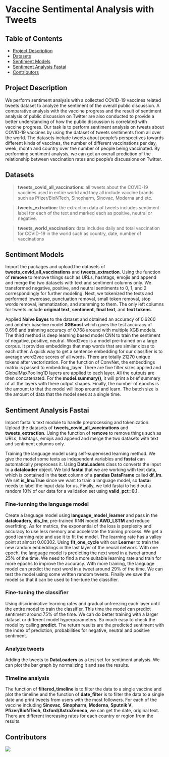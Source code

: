 # Vaccine Sentimental Analysis with Tweets

## Table of Contents

- [Project Description](#project-description)
- [Datasets](#datasets)
- [Sentiment Models](#sentiment-models)
- [Sentiment Analysis Fastai](#sentiment-analysis-fastai)
- [Contributors](#contributors)
## Project Description 

We perform sentiment analysis with a collected COVID-19 vaccines related tweets dataset to analyze the sentiment of the overall public discussion. A comparative analysis with the vaccine progress and the result of sentiment analysis of public discussion on Twitter are also conducted to provide a better understanding of how the public discussion is correlated with vaccine progress. Our task is to perform sentiment analysis on tweets about COVID-19 vaccines by using the dataset of tweets sentiments from all over the world. The datasets include tweets about people’s perspectives towards different kinds of vaccines, the number of different vaccinations per day, week, month and country over the number of people being vaccinated. By performing sentiment analysis, we can get an overall prediction of the relationship between vaccination rates and people’s discussions on Twitter.

## Datasets

> **tweets_covid_all_vaccinations**: all tweets about the COVID-19 vaccines used in entire world and they all include vaccine brands such as Pfizer/BioNTech, Sinopharm, Sinovac, Moderna and etc.

> **tweets_extraction**: the extraction data of tweets includes sentiment label for each of the text and marked each as positive, neutral or negative.

> **tweets_world_vaccination**: data includes daily and total vaccination for COVID-19 in the world such as country, date, number of vaccinations

## Sentiment Models

Import the packages and upload the datasets of **tweets_covid_all_vaccinations** and **tweets_extraction**. Using the function of **remove** to remove things such as URLs, hashtags, emojis and append and merge the two datasets with text and sentiment columns only. We transformed negative, positive, and neutral sentiments to 0, 1, and 2 correspondingly for further modeling. Next, we tokenized the texts and performed lowercase, punctuation removal, small token removal, stop words removal, lemmatization, and stemming to them. The only left columns for tweets include **original text**, **sentiment**, **final text**, and **text tokens**. 

Applied **Naive Bayes** to the dataset and obtained an accuracy of 0.6260 and another baseline model **XGBoost** which gives the test accuracy of 0.696 and trainning accuracy of 0.768 around with multiple XGB models. The third method is deep learning based model CNN to train the sentiment of negative, positive, neutral. Word2vec is a model pre-trained on a large corpus. It provides embeddings that map words that are similar close to each other. A quick way to get a sentence embedding for our classifier is to average word2vec scores of all words. There are totally 21270 unique tokens after vectorization. For the function of ConvNet, the embeddings matrix is passed to embedding_layer. There are five filter sizes applied and GlobalMaxPooling1D layers are applied to each layer. All the outputs are then concatenated. For the **model.summary()**, it will print a brief summary of all the layers with there output shapes. Finally, the number of epochs is the amount to that the model will loop around and learn. The batch size is the amount of data that the model sees at a single time.

## Sentiment Analysis Fastai

Import fastai's text module to handle preprocessing and tokenization. Upload the datasets of **tweets_covid_all_vaccinations** and **tweets_extraction**. Using the function of **remove** to remove things such as URLs, hashtags, emojis and append and merge the two datasets with text and sentiment columns only.

Training the language model using self-supervised learning method. We give the model some texts as independent variables and **fastai** can automatically preprocess it. Using **DataLoaders** class to converts the input to a **dataloader** object. We told **fastai** that we are working with text data, which is contained in the **text** column of a **pandas** **DataFrame** called **df_lm**. We set **is_lm=True** since we want to train a language model, so **fastai** needs to label the input data for us. Finally, we told fastai to hold out a random 10% of our data for a validation set using **valid_pct=0.1**.

### Fine-tunning the language model

Create a language model using **language_model_learner** and pass in the **dataloaders**, **dls_lm**, pre-trained RNN model **AWD_LSTM** and reduce overfitting. As for metrics, the exponential of the loss is perplexity and accuracy to use less memory and accelerate the training process. We get a good learning rate and use it to fit the model. The learning rate has a valley point at almost 0.00302. Using **fit_one_cycle** with our **Learner** to train the new random embeddings in the last layer of the neural network. With one epoch, the language model is predicting the next word in a tweet around 25% of the time. We need to find a more suitable learning rate and train for more epochs to improve the accuracy. With more training, the language model can predict the next word in a tweet around 29% of the time. We can test the model using some written random tweets. Finally we save the model so that it can be used to fine-tune the classifier.

### Fine-tuning the classifier

Using discriminative learning rates and gradual unfreezing each layer until the entire model to train the classifier. This time the model can predict sentiment around 75% of the time. We can do better training with a larger dataset or different model hyperparameters. So much easy to check the model by calling **predict**. The return results are the predicted sentiment with the index of prediction, probabilities for negative, neutral and positive sentiment. 

### Analyze tweets

Adding the tweets to **DataLoaders** as a test set for sentiment analysis. We can plot the bar graph by normalizing it and see the results. 

### Timeline analysis

The function of **filtered_timeline** is to filter the data to a single vaccine and plot the timeline and the function of **date_filter** is to filter the data to a single date and print tweets from users with the most followers. For each of the vaccine including **Sinovac**, **Sinopharm**, **Moderna**, **Sputnik V**, **Pfizer/BioNTech**, **Oxford/AstraZeneca**, we can get the date, original text. There are different increasing rates for each country or region from the results. 


## Contributors

<a href="https://github.com/MadaoIsMyBrother/sentiment-analysis/graphs/contributors">
  <img src="https://contrib.rocks/image?repo=MadaoIsMyBrother/sentiment-analysis" />
</a>